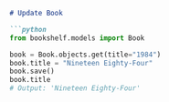 ```markdown
# Update Book

```python
from bookshelf.models import Book

book = Book.objects.get(title="1984")
book.title = "Nineteen Eighty-Four"
book.save()
book.title
# Output: 'Nineteen Eighty-Four'
